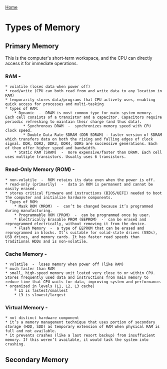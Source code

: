 [Home](/README.md)

# Types of Memory

<!-- ToDos


-->

## Primary Memory
This is the computer's short-term workspace, and the CPU can directly access it for immediate operations.

### RAM  - 
    * volatile (loses data when power off)
    * read/write (CPU can both read from and write data to any location in RAM)
    * temporarily stores data/programs that CPU actively uses, enabling quick access for processes and multi-tasking
    * types of RAM:  
        * Dynamic  -  DRAM is most common type for main system memory. Each cell consists of a transistor and a capacitor. Capacitors require periodic refreshing to maintain their charge (and thus data). 
            * Synchronous DRAM  -  synchronizes memory speed with CPU clock speed.
            * Double Data Rate SDRAM (DDR SDRAM) - faster version of SDRAM which transfers data on both the rising and falling edges of clock signal. DDR, DDR2, DDR3, DDR4, DDR5 are successive generations. Each of them offer higher speed and bandwidth.
        * Static RAM (SRAM)  -  more expensive/faster than DRAM. Each cell uses multiple transistors. Usually uses 6 transistors. 

### Read-Only Memory  (ROM)  -
    * non-volatile  -  ROM retains its data even when the power is off.
    * read-only (primarily)  -  data in ROM is permanent and cannot be easily erased.
    * stores critical firmware and instructions (BIOS/UEFI) needed to boot the computer and initialize hardware components.
    * Types of ROM:
        * Mask ROM (MROM)  -  can’t be changed because it’s programmed during manufacturing.
        * Programmable ROM (PROM)  -  can be programmed once by user.
        * Electrically Erasable PROM (EEPROM)  -  can be erased and reprogrammed electrically, without removing it from the device.
        * Flash Memory  -  a type of EEPROM that can be erased amd reprogrammed in blocks. It’s suitable for solid-state drives (SSDs), USB drives, and memory cards. It has faster read speeds than traditional HDDs and is non-volatile.
### Cache Memory  -  
    * volatile  -  loses memory when power off (like RAM)
    * much faster than RAM
    * small, high-speed memory unit lcated very close to or within CPU. Stores frequently used data and instructions from main memory to reduce time that CPU waits for data, improving system and performance.
    * organized in levels (L1, L2, L3 cache)
        * L1 is fastest/smallest
        * L3 is slowest/largest
### Virtual Memory  -
    * not distinct hardware component
    * it’s a memory management technique that uses portion of secondary storage (HDD, SDD) as temporary extension of RAM when physical RAM is full and not available.
    * it prevents crashes (like a last resort backup) from insuffucient memory. If this weren’t available, it would task the system into crashing. 

## Secondary Memory
